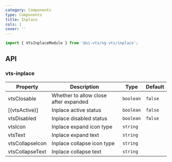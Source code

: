 ```yaml
---
category: Components
type: Components
title: Inplace
cols: 1
cover: ''
---
```


```ts
import { VtsInplaceModule } from '@ui-vts/ng-vts/inplace';
```

## API

### vts-inplace

| Property | Description | Type | Default |
| -------- | ----------- | ---- | ------- |
| vtsClosable | Whether to allow close after expanded | `boolean` | `false`
| [(vtsActive)] | Inplace active status  | `boolean`  | `false`
| vtsDisabled | Inplace disabled status  | `boolean`  | `false`
| vtsIcon | Inplace expand icon type  | `string`  |
| vtsText | Inplace expand text  | `string`  |
| vtsCollapseIcon | Inplace collapse icon type  | `string`  |
| vtsCollapseText | Inplace collapse text  | `string`  |